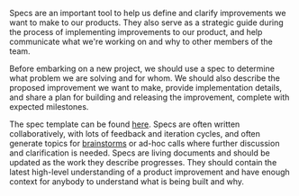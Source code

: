 Specs are an important tool to help us define and clarify improvements we want to make to our products. They also serve as a strategic guide during the process of implementing improvements to our product, and help communicate what we're working on and why to other members of the team. 

Before embarking on a new project, we should use a spec to determine what problem we are solving and for whom. We should also describe the proposed improvement we want to make, provide implementation details, and share a plan for building and releasing the improvement, complete with expected milestones. 

The spec template can be found [here](https://docs.google.com/document/d/1bbNG02zdhHlIvSQPCWbSAgSCUzrO-i5FJAei9wSeU6Y/edit#). Specs are often written collaboratively, with lots of feedback and iteration cycles, and often generate topics for [brainstorms](https://github.com/balena-io/balena-io/wiki/Brainstorm-calls) or ad-hoc calls where further discussion and clarification is needed. Specs are living documents and should be updated as the work they describe progresses. They should contain the latest high-level understanding of a product improvement and have enough context for anybody to understand what is being built and why. 